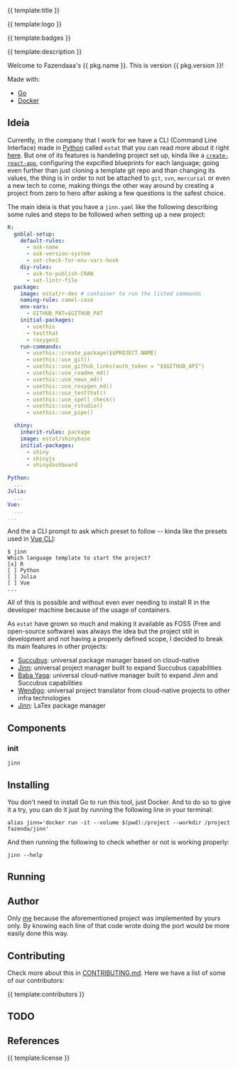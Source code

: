 {{ template:title }}

{{ template:logo }}

{{ template:badges }}

{{ template:description }}

Welcome to Fazendaaa's {{ pkg.name }}. This is version {{ pkg.version }}!

Made with:

- [Go](https://golang.org/)
- [Docker](https://www.docker.com/)

## Ideia

Currently, in the company that I work for we have a CLI (Command Line Interface) made in [Python](https://www.python.org/) called `estat` that you can read more about it right [here](https://github.com/Fazendaaa/Succubus). But one of its features is handeling project set up, kinda like a [`create-react-app`](https://create-react-app.dev/), configuring the expcified blueprints for each language; going even further than just cloning a template git repo and than changing its values, the thing is in order to not be attached to `git`, `svn`, `mercurial` or even a new tech to come, making things the other way around by creating a project from zero to hero after asking a few questions is the safest choice.

The main ideia is that you have a `jinn.yaml` like the following describing some rules and steps to be followed when setting up a new project:

```yaml
R:
  goblal-setup:
    default-rules:
      - ask-name
      - ask-version-system
      - set-check-for-env-vars-hook
    diy-rules:
      - ask-to-publish-CRAN
      - set-lintr-file
  package:
    image: estat/r-dev # container to run the listed commands
    naming-rule: camel-case
    env-vars:
      - GITHUB_PAT=$GITHUB_PAT
    initial-packages:
      - usethis
      - testthat
      - roxygen2
    run-commands:
      - usethis::create_package($$PROJECT.NAME)
      - usethis::use_git()
      - usethis::use_github_links(auth_token = "$$GITHUB_API")
      - usethis::use_readme_md()
      - usethis::use_news_md()
      - usethis::use_roxygen_md()
      - usethis::use_testthat()
      - usethis::use_spell_check()
      - usethis::use_rstudio()
      - usethis::use_pipe()

  shiny:
    inherit-rules: package
    image: estat/shinybase
    initial-packages:
      - shiny
      - shinyjs
      - shinydashboard

Python:
  ...
Julia:
  ...
Vue:
  ...
...
```

And the a CLI prompt to ask which preset to follow -- kinda like the presets used in [Vue CLI](https://cli.vuejs.org/):

```shell
$ jinn
Which language template to start the project?
[x] R
[ ] Python
[ ] Julia
[ ] Vue
...
```

All of this is possible and without even ever needing to install R in the developer machine because of the usage of containers.

As `estat` have grown so much and making it available as FOSS (Free and open-source software) was always the idea but the project still in development and not having a properly defined scope, I decided to break its main features in other projects:

- [Succubus](https://github.com/Fazendaaa/Succubus): universal package manager based on cloud-native
- [Jinn](https://github.com/Fazendaaa/Jinn): universal project manager built to expand Succubus capabilities
- [Baba Yaga](https://github.com/Fazendaaa/BabaYaga): universal cloud-native manager built to expand Jinn and Succubus capabilities
- [Wendigo](https://github.com/Fazendaaa/Wendigo): universal project translator from cloud-native projects to other infra technologies
- [Jinn](https://github.com/Fazendaaa/Shojo): LaTex package manager

## Components

### init

```shell
jinn
```

## Installing

You don't need to install Go to run this tool, just Docker. And to do so to give it a try, you can do it just by running the following line in your terminal:

```shell
alias jinn='docker run -it --volume $(pwd):/project --workdir /project fazenda/jinn'
```

And then running the following to check whether or not is working properly:

```shell
jinn --help
```

## Running

## Author

Only [me](https://github.com/Fazendaaa) because the aforementioned project was implemented by yours only. By knowing each line of that code wrote doing the port would be more easily done this way.

## Contributing

Check more about this in [CONTRIBUTING.md](CONTRIBUTING.md). Here we have a list of some of our contributors:

{{ template:contributors }}

## TODO

## References

{{ template:license }}
